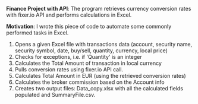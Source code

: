 **Finance Project with API**: 
The program retrieves currency conversion rates with fixer.io API and performs calculations in Excel.

**Motivation**: 
I wrote this piece of code to automate some commonly performed tasks in Excel.

1) Opens a given Excel file with transactions data (account, security name, security symbol, date, buy/sell, quantity, currency, local price)
2) Checks for exceptions, i.e. if 'Quantity' is an integer
3) Calculates the Total Amount of transaction in local currency
4) Pulls conversion rates using fixer.io API call.
5) Calculates Total Amount in EUR (using the retrieved conversion rates)
6) Calculates the broker commission based on the Account info
7) Creates two output files: Data_copy.xlsx with all the calculated fields populated and SummaryFile.csv.
